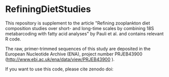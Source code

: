 # RefiningDietStudies
This repository is supplement to the article "Refining zooplankton diet composition studies over short- and long-time scales by combining 18S metabarcoding with fatty acid analyses" by Pauli et al. and contains relevant R code.

The raw, primer-trimmed sequences of this study are deposited in the European Nucleotide Archive (ENA), project number PRJEB43900 (http://www.ebi.ac.uk/ena/data/view/PRJEB43900 ).

If you want to use this code, please cite zenodo doi: 

